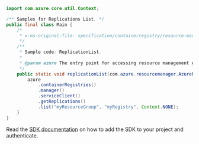 ```java
import com.azure.core.util.Context;

/** Samples for Replications List. */
public final class Main {
    /*
     * x-ms-original-file: specification/containerregistry/resource-manager/Microsoft.ContainerRegistry/stable/2021-09-01/examples/ReplicationList.json
     */
    /**
     * Sample code: ReplicationList.
     *
     * @param azure The entry point for accessing resource management APIs in Azure.
     */
    public static void replicationList(com.azure.resourcemanager.AzureResourceManager azure) {
        azure
            .containerRegistries()
            .manager()
            .serviceClient()
            .getReplications()
            .list("myResourceGroup", "myRegistry", Context.NONE);
    }
}
```

Read the [SDK documentation](https://github.com/Azure/azure-sdk-for-java/blob/azure-resourcemanager_2.15.0/sdk/resourcemanager/azure-resourcemanager/README.md) on how to add the SDK to your project and authenticate.
